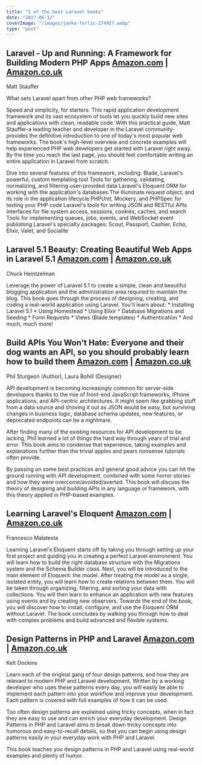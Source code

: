```yaml
---
title: "5 of the best Laravel books"
date: "2017-06-12"
coverImage: "/images/janko-ferlic-174927.webp"
type: "post"
---
```


## Laravel - Up and Running: A Framework for Building Modern PHP Apps [Amazon.com](https://www.amazon.com/gp/product/1491936088/ref=as_li_tl?ie=UTF8&tag=michaelbrooks-20&camp=1789&creative=9325&linkCode=as2&creativeASIN=1491936088&linkId=6973e43204f87a267f61bb0e2b9973ef) | [Amazon.co.uk](https://www.amazon.co.uk/gp/product/1491936088/ref=as_li_tl?ie=UTF8&tag=wedeuk05-21&camp=1634&creative=6738&linkCode=as2&creativeASIN=1491936088&linkId=fc44d16f0550a52e9b03da9d20d78eb5)

Matt Stauffer

What sets Laravel apart from other PHP web frameworks?

Speed and simplicity, for starters. This rapid application development framework and its vast ecosystem of tools let you quickly build new sites and applications with clean, readable code. With this practical guide, Matt Stauffer-a leading teacher and developer in the Laravel community-provides the definitive introduction to one of today's most popular web frameworks. The book's high-level overview and concrete examples will help experienced PHP web developers get started with Laravel right away. By the time you reach the last page, you should feel comfortable writing an entire application in Laravel from scratch.

Dive into several features of this framework, including: Blade, Laravel's powerful, custom templating tool Tools for gathering, validating, normalizing, and filtering user-provided data Laravel's Eloquent ORM for working with the application's databases The Illuminate request object, and its role in the application lifecycle PHPUnit, Mockery, and PHPSpec for testing your PHP code Laravel's tools for writing JSON and RESTful APIs Interfaces for file system access, sessions, cookies, caches, and search Tools for implementing queues, jobs, events, and WebSocket event publishing Laravel's specialty packages: Scout, Passport, Cashier, Echo, Elixir, Valet, and Socialite

## Laravel 5.1 Beauty: Creating Beautiful Web Apps in Laravel 5.1 [Amazon.com](https://www.amazon.com/gp/product/B0113VALD0/ref=as_li_tl?ie=UTF8&tag=michaelbrooks-20&camp=1789&creative=9325&linkCode=as2&creativeASIN=B0113VALD0&linkId=fd8dd8562cd3543e8c52418079bbc580) | [Amazon.co.uk](https://www.amazon.co.uk/gp/product/1515040003/ref=as_li_tl?ie=UTF8&tag=wedeuk05-21&camp=1634&creative=6738&linkCode=as2&creativeASIN=1515040003&linkId=ece73dfbcd044e00a413e92cd1b00406)

Chuck Heintzelman

Leverage the power of Laravel 5.1 to create a simple, clean and beautiful blogging application and the administration area required to maintain the blog. This book goes through the process of designing, creating, and coding a real-world application using Laravel. You'll learn about: \* Installing Laravel 5.1 \* Using Homestead \* Using Elixir \* Database Migrations and Seeding \* Form Requests \* Views (Blade templates) \* Authentication \* And much, much more!

## Build APIs You Won't Hate: Everyone and their dog wants an API, so you should probably learn how to build them [Amazon.com](https://www.amazon.com/gp/product/0692232699/ref=as_li_tl?ie=UTF8&tag=michaelbrooks-20&camp=1789&creative=9325&linkCode=as2&creativeASIN=0692232699&linkId=5745e88f60a849c168a8ea58e366968c) | [Amazon.co.uk](https://www.amazon.co.uk/gp/product/0692232699/ref=as_li_tl?ie=UTF8&tag=wedeuk05-21&camp=1634&creative=6738&linkCode=as2&creativeASIN=0692232699&linkId=ece8747b1356cf66ba8617117b7bfa82)

Phil Sturgeon (Author), Laura Bohill (Designer)

API development is becoming increasingly common for server-side developers thanks to the rise of front-end JavaScript frameworks, iPhone applications, and API-centric architectures. It might seem like grabbing stuff from a data source and shoving it out as JSON would be easy, but surviving changes in business logic, database schema updates, new features, or deprecated endpoints can be a nightmare.

After finding many of the existing resources for API development to be lacking, Phil learned a lot of things the hard way through years of trial and error. This book aims to condense that experience, taking examples and explanations further than the trivial apples and pears nonsense tutorials often provide.

By passing on some best practices and general good advice you can hit the ground running with API development, combined with some horror stories and how they were overcome/avoided/averted. This book will discuss the theory of designing and building APIs in any language or framework, with this theory applied in PHP-based examples.

## Learning Laravel's Eloquent [Amazon.com](https://www.amazon.com/gp/product/1784391581/ref=as_li_tl?ie=UTF8&tag=michaelbrooks-20&camp=1789&creative=9325&linkCode=as2&creativeASIN=1784391581&linkId=4b495dc718c46738e2e66c7389ae8827) | [Amazon.co.uk](https://www.amazon.co.uk/gp/product/1784391581/ref=as_li_tl?ie=UTF8&tag=wedeuk05-21&camp=1634&creative=6738&linkCode=as2&creativeASIN=1784391581&linkId=e14b4e72eea22061078395e18c59d922)

Francesco Malatesta

Learning Laravel's Eloquent starts off by taking you through setting up your first project and guiding you in creating a perfect Laravel environment. You will learn how to build the right database structure with the Migrations system and the Schema Builder class. Next, you will be introduced to the main element of Eloquent: the model. After treating the model as a single, isolated entity, you will learn how to create relations between them. You will be taken through organizing, filtering, and sorting your data with collections. You will then learn to enhance an application with new features using events and by creating new observers. Towards the end of the book, you will discover how to install, configure, and use the Eloquent ORM without Laravel. The book concludes by walking you through how to deal with complex problems and build advanced and flexible systems.

## Design Patterns in PHP and Laravel [Amazon.com](https://www.amazon.com/gp/product/1484224507/ref=as_li_tl?ie=UTF8&tag=michaelbrooks-20&camp=1789&creative=9325&linkCode=as2&creativeASIN=1484224507&linkId=8baf439d6e9069c3cd6ed629b9ffc246) | [Amazon.co.uk](https://www.amazon.co.uk/gp/product/1484224507/ref=as_li_tl?ie=UTF8&tag=wedeuk05-21&camp=1634&creative=6738&linkCode=as2&creativeASIN=1484224507&linkId=7ffe50b03f12b45065d4b24dc1746f03)

Kelt Dockins

Learn each of the original gang of four design patterns, and how they are relevant to modern PHP and Laravel development. Written by a working developer who uses these patterns every day, you will easily be able to implement each pattern into your workflow and improve your development. Each pattern is covered with full examples of how it can be used.

Too often design patterns are explained using tricky concepts, when in fact they are easy to use and can enrich your everyday development. Design Patterns in PHP and Laravel aims to break down tricky concepts into humorous and easy-to-recall details, so that you can begin using design patterns easily in your everyday work with PHP and Laravel.

This book teaches you design patterns in PHP and Laravel using real-world examples and plenty of humor.
